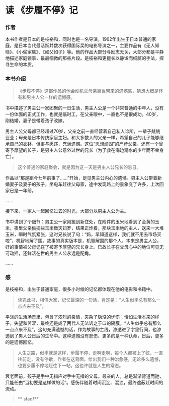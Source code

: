 
# 读 《步履不停》记



### 作者

  本书作者是日本的是枝裕和，同时也是一名导演，1962年出生于日本普通的家庭，是日本当代最活跃并数次获得国际奖的电影导演之一，主要作品有《无人知晓》、《小偷家族》、《如父如子》等。他的作品大部分与励志无关，大部分都是平静地描述家庭锁事，最最细微的那些片段。是枝裕和更擅长以静谧而细腻的手法，探寻生命的本质。

### 本书介绍

>《步履不停》这部作品的他会动机父母亲离世带来的遗憾感，猜想大概是怀有和男主人公一样的遗憾感。

书中描述了男主公一家团聚的一日生活，男主人公是一个非常普通的中年人，没有一份体面的正式工作，也就是临时工，在父亲眼中，一直也不是很成功。40岁，刚结婚，妻子是带着孩子改嫁。

男主人公父母都已经超过70岁，父亲之前一直经营着自己私人诊所，一辈子兢兢业业；母亲是日本传统家庭主妇。和大多数人的父亲一样，希望自己的儿子能够继承自己的衣钵，但事与愿违，充满遗憾。这位“思想顽固”的严苛父亲，还有一个曾寄予厚望的长子，是男主人公意外过世的兄长（为了救在海边溺水的少年而不幸身亡）。

> 这个普通的家庭聚会，就是因为这一天是男主人公兄长的忌日。

  作品以“那是距今七年前事了......”开始，足见男主公内心的遗憾。男主人公带着新婚妻子及妻子的孩子，坐电车赶往父母家，途中发现路上的景象变了许多，上次回家已是一年前。

  ......

  接下来，一家人一起回忆过去的时光，大部分以男主人公为主。

  书中讲到了个细节：男主公一家刚搬到新住处，在附件的玉米地看到了金黄的玉米，夜里父亲偷摘些玉米做天妇罗，结果正炸着，那块玉米地的主人，送来一大堆玉米，瞬时气氛紧张，这时兄长说了句：“妈，早知道这样，我们就不用去市场买啦”，机智地解了围。故事的真实版本是，机智解围的那个人，本来是男主人公。好的事情被父母记在了被寄予厚望的兄长身上。已故长子在父母心中的地位可见无可动摇，还鲜活在世的男主人公永远是配角。

  ......



### 感

是枝裕和，出生于普通家庭，很多小时候的记忆都体现在他的电影和书籍中。

> 读完此书，相信大家，记忆最深的一句话，肯定是：“人生似乎总有那么一点点来不及”。

平淡的生活场景里，包含了浓烈的亲情，夹杂了隐没的忧伤；恰如生活本来的样子，失望和苦涩，最终还是成了两代人无法诉之于口的隔膜。“人生似乎总有那么一点点来不及”，这句充满遗憾的话，作为故事的主线，渗透进了字里行间，也渗透到了男人公日后的生命中。这种遗憾没有悲伤，更多的是一种认命，日后，更多的是遗憾回忆。

>人生之路，似乎就是这样，步履不停，走啊走啊，每个人都被上了弦，一直往前走，没有停歇，作者在这背面，给出我们一种治愈感，无论多么遗憾，也要步履不停地赶往下一站。这也许就是人生的常态。

衰老面前，孩子是手中无措应对手中无措的父母。最亲的人，总是渐渐背道而驰，只能任由“当初要是这样做的话”。感伤伴随着时间沉淀、混浊，最终遮蔽赶时间的流动。

> ** sfadf**



